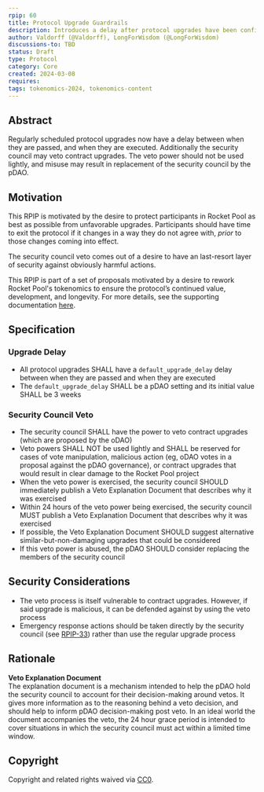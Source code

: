 ```yaml
---
rpip: 60
title: Protocol Upgrade Guardrails
description: Introduces a delay after protocol upgrades have been confirmed but prior to them coming into effect.
author: Valdorff (@Valdorff), LongForWisdom (@LongForWisdom)
discussions-to: TBD
status: Draft
type: Protocol
category: Core
created: 2024-03-08
requires: 
tags: tokenomics-2024, tokenomics-content
---
```


## Abstract

Regularly scheduled protocol upgrades now have a delay between when they are passed, and when they are executed. Additionally the security council may veto contract upgrades. The veto power should not be used lightly, and misuse may result in replacement of the security council by the pDAO.

## Motivation

This RPIP is motivated by the desire to protect participants in Rocket Pool as best as possible from unfavorable upgrades. Participants should have time to exit the protocol if it changes in a way they do not agree with, _prior_ to those changes coming into effect. 

The security council veto comes out of a desire to have an last-resort layer of security against obviously harmful actions.

This RPIP is part of a set of proposals motivated by a desire to rework Rocket Pool's tokenomics to ensure the protocol’s continued value, development, and longevity. For more details, see the supporting documentation [here](../tokenomics-explainers/001-why-rework). 

## Specification

### Upgrade Delay
- All protocol upgrades SHALL have a `default_upgrade_delay` delay between when they are passed and when they are executed
- The `default_upgrade_delay` SHALL be a pDAO setting and its initial value SHALL be 3 weeks


### Security Council Veto
- The security council SHALL have the power to veto contract upgrades (which are proposed by the oDAO)
- Veto powers SHALL NOT be used lightly and SHALL be reserved for cases of vote manipulation, malicious action (eg, oDAO votes in a proposal against the pDAO governance), or contract upgrades that would result in clear damage to the Rocket Pool project
- When the veto power is exercised, the security council SHOULD immediately publish a Veto Explanation Document that describes why it was exercised
- Within 24 hours of the veto power being exercised, the security council MUST publish a Veto Explanation Document that describes why it was exercised
- If possible, the Veto Explanation Document SHOULD suggest alternative similar-but-non-damaging upgrades that could be considered
- If this veto power is abused, the pDAO SHOULD consider replacing the members of the security council

## Security Considerations
- The veto process is itself vulnerable to contract upgrades. However, if said upgrade is malicious, it can be defended against by using the veto process
- Emergency response actions should be taken directly by the security council (see [RPIP-33](RPIP-33.md)) rather than use the regular upgrade process

## Rationale
**Veto Explanation Document**  
The explanation document is a mechanism intended to help the pDAO hold the security council to account for their decision-making around vetos. It gives more information as to the reasoning behind a veto decision, and should help to inform pDAO decision-making post veto. In an ideal world the document accompanies the veto, the 24 hour grace period is intended to cover situations in which the security council must act within a limited time window.

## Copyright
Copyright and related rights waived via [CC0](https://creativecommons.org/publicdomain/zero/1.0/).
